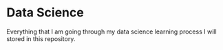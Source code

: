 # Data Science 

Everything that I am going through my data science learning process I will stored in this repository.

